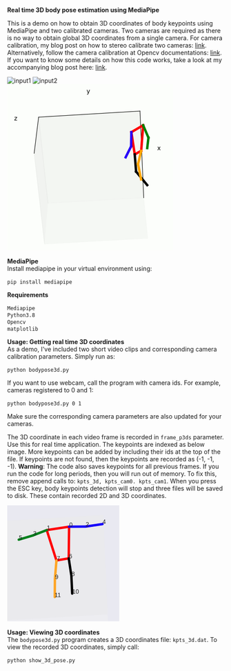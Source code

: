 **Real time 3D body pose estimation using MediaPipe**

This is a demo on how to obtain 3D coordinates of body keypoints using MediaPipe and two calibrated cameras. Two cameras are required as there is no way to obtain global 3D coordinates from a single camera. For camera calibration, my blog post on how to stereo calibrate two cameras: [link](https://temugeb.github.io/opencv/python/2021/02/02/stereo-camera-calibration-and-triangulation.html). Alternatively, follow the camera calibration at Opencv documentations: [link](https://docs.opencv.org/3.4/d9/d0c/group__calib3d.html). If you want to know some details on how this code works, take a look at my accompanying blog post here: [link](https://temugeb.github.io/python/computer_vision/2021/06/27/handpose3d.html).

![input1](media/cam0_kpts.gif "input1") ![input2](media/cam1_kpts.gif "input2") 
![output](media/pose2.gif "output")

**MediaPipe**  
Install mediapipe in your virtual environment using:
```
pip install mediapipe
```

**Requirements**  
```
Mediapipe
Python3.8
Opencv
matplotlib
```

**Usage: Getting real time 3D coordinates**  
As a demo, I've included two short video clips and corresponding camera calibration parameters. Simply run as:
```
python bodypose3d.py
```
If you want to use webcam, call the program with camera ids. For example, cameras registered to 0 and 1:
```
python bodypose3d.py 0 1
```
Make sure the corresponding camera parameters are also updated for your cameras.

The 3D coordinate in each video frame is recorded in ```frame_p3ds``` parameter. Use this for real time application. The keypoints are indexed as below image. More keypoints can be added by including their ids at the top of the file. If keypoints are not found, then the keypoints are recorded as (-1, -1, -1). **Warning**: The code also saves keypoints for all previous frames. If you run the code for long periods, then you will run out of memory. To fix this, remove append calls to: ```kpts_3d, kpts_cam0. kpts_cam1```. When you press the ESC key, body keypoints detection will stop and three files will be saved to disk. These contain recorded 2D and 3D coordinates. 

![output](media/keypoints_ids.png "keypoint_ids")

**Usage: Viewing 3D coordinates**  
The ```bodypose3d.py``` program creates a 3D coordinates file: ```kpts_3d.dat```. To view the recorded 3D coordinates, simply call:
```
python show_3d_pose.py
```
